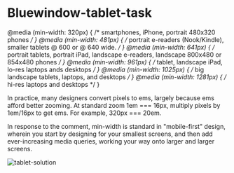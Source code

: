 # Bluewindow-tablet-task

@media (min-width: 320px) {
  /* smartphones, iPhone, portrait 480x320 phones */
}
@media (min-width: 481px) {
  /* portrait e-readers (Nook/Kindle), smaller tablets @ 600 or @ 640 wide. */
}
@media (min-width: 641px) {
  /* portrait tablets, portrait iPad, landscape e-readers, landscape 800x480 or 854x480 phones */
}
@media (min-width: 961px) {
  /* tablet, landscape iPad, lo-res laptops ands desktops */
}
@media (min-width: 1025px) {
  /* big landscape tablets, laptops, and desktops */
}
@media (min-width: 1281px) {
  /* hi-res laptops and desktops */
}

In practice, many designers convert pixels to ems, largely because ems afford better zooming. At standard zoom 1em === 16px, multiply pixels by 1em/16px to get ems. For example, 320px === 20em.

In response to the comment, min-width is standard in "mobile-first" design, wherein you start by designing for your smallest screens, and then add ever-increasing media queries, working your way onto larger and larger screens.

![tablet-solution](https://user-images.githubusercontent.com/117073615/225906608-bc16ea21-0b9e-42e7-b15e-379174f85beb.png)
